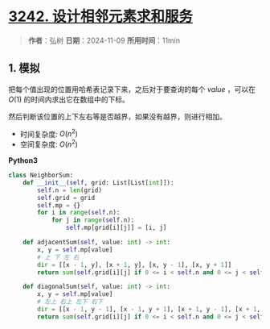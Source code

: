 # [3242. 设计相邻元素求和服务](https://leetcode.cn/problems/design-neighbor-sum-service/description/)

> **作者**：弘树
> **日期**：2024-11-09
> **所用时间**：11min

## 1. 模拟

把每个值出现的位置用哈希表记录下来，之后对于要查询的每个 $value$ ，可以在 $O(1)$ 的时间内求出它在数组中的下标。

然后判断该位置的上下左右等是否越界，如果没有越界，则进行相加。

- 时间复杂度: $O(n^2)$
- 空间复杂度: $O(n^2)$

**Python3**

```python
class NeighborSum:
    def __init__(self, grid: List[List[int]]):
        self.n = len(grid)
        self.grid = grid
        self.mp = {}
        for i in range(self.n):
            for j in range(self.n):
                self.mp[grid[i][j]] = [i, j]

    def adjacentSum(self, value: int) -> int:
        x, y = self.mp[value]
        # 上 下 左 右
        dir = [[x - 1, y], [x + 1, y], [x, y - 1], [x, y + 1]]
        return sum(self.grid[i][j] if 0 <= i < self.n and 0 <= j < self.n else 0 for i, j in dir)

    def diagonalSum(self, value: int) -> int:
        x, y = self.mp[value]
        # 左上 右上 左下 右下
        dir = [[x - 1, y - 1], [x - 1, y + 1], [x + 1, y - 1], [x + 1, y + 1]]
        return sum(self.grid[i][j] if 0 <= i < self.n and 0 <= j < self.n else 0 for i, j in dir)
```